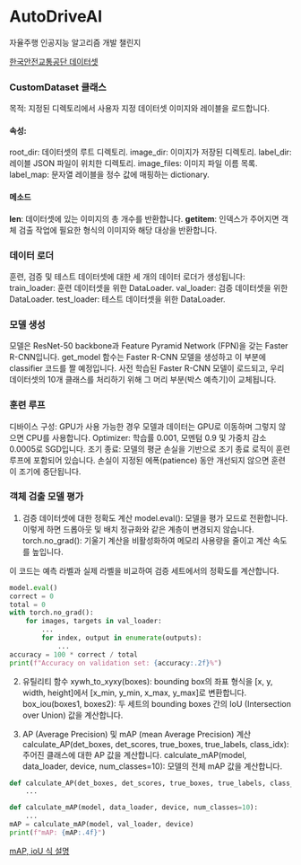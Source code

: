 # AutoDriveAI
자율주행 인공지능 알고리즘 개발 챌린지

[한국안전교통공단 데이터셋](http://challenge.gcontest.co.kr/template/m/12709#)

### CustomDataset 클래스
목적: 지정된 디렉토리에서 사용자 지정 데이터셋 이미지와 레이블을 로드합니다.

#### 속성:
root_dir: 데이터셋의 루트 디렉토리.
image_dir: 이미지가 저장된 디렉토리.
label_dir: 레이블 JSON 파일이 위치한 디렉토리.
image_files: 이미지 파일 이름 목록.
label_map: 문자열 레이블을 정수 값에 매핑하는 dictionary.
#### 메소드
__len__: 데이터셋에 있는 이미지의 총 개수를 반환합니다.
__getitem__: 인덱스가 주어지면 객체 검출 작업에 필요한 형식의 이미지와 해당 대상을 반환합니다.

### 데이터 로더
훈련, 검증 및 테스트 데이터셋에 대한 세 개의 데이터 로더가 생성됩니다:
train_loader: 훈련 데이터셋을 위한 DataLoader.
val_loader: 검증 데이터셋을 위한 DataLoader.
test_loader: 테스트 데이터셋을 위한 DataLoader.

### 모델 생성
모델은 ResNet-50 backbone과 Feature Pyramid Network (FPN)을 갖는 Faster R-CNN입니다.
get_model 함수는 Faster R-CNN 모델을 생성하고 이 부분에 classifier 코드를 짤 예정입니다.
사전 학습된 Faster R-CNN 모델이 로드되고, 우리 데이터셋의 10개 클래스를 처리하기 위해 그 머리 부분(박스 예측기)이 교체됩니다.

### 훈련 루프
디바이스 구성: GPU가 사용 가능한 경우 모델과 데이터는 GPU로 이동하며 그렇지 않으면 CPU를 사용합니다.
Optimizer: 학습률 0.001, 모멘텀 0.9 및 가중치 감소 0.0005로 SGD입니다.
조기 종료: 모델의 평균 손실을 기반으로 조기 종료 로직이 훈련 루프에 포함되어 있습니다. 손실이 지정된 에폭(patience) 동안 개선되지 않으면 훈련이 조기에 중단됩니다.

### 객체 검출 모델 평가

1. 검증 데이터셋에 대한 정확도 계산
model.eval(): 모델을 평가 모드로 전환합니다. 이렇게 하면 드롭아웃 및 배치 정규화와 같은 계층이 변경되지 않습니다.
torch.no_grad(): 기울기 계산을 비활성화하여 메모리 사용량을 줄이고 계산 속도를 높입니다.

이 코드는 예측 라벨과 실제 라벨을 비교하여 검증 세트에서의 정확도를 계산합니다.

```python
model.eval()
correct = 0
total = 0
with torch.no_grad():
    for images, targets in val_loader:
        ...
        for index, output in enumerate(outputs):
            ...
accuracy = 100 * correct / total
print(f"Accuracy on validation set: {accuracy:.2f}%")
```
2. 유틸리티 함수
xywh_to_xyxy(boxes): bounding box의 좌표 형식을 [x, y, width, height]에서 [x_min, y_min, x_max, y_max]로 변환합니다.
box_iou(boxes1, boxes2): 두 세트의 bounding boxes 간의 IoU (Intersection over Union) 값을 계산합니다.

3. AP (Average Precision) 및 mAP (mean Average Precision) 계산
calculate_AP(det_boxes, det_scores, true_boxes, true_labels, class_idx): 주어진 클래스에 대한 AP 값을 계산합니다.
calculate_mAP(model, data_loader, device, num_classes=10): 모델의 전체 mAP 값을 계산합니다.

```python
def calculate_AP(det_boxes, det_scores, true_boxes, true_labels, class_idx):
    ...

def calculate_mAP(model, data_loader, device, num_classes=10):
    ...
mAP = calculate_mAP(model, val_loader, device)
print(f"mAP: {mAP:.4f}")
```
[mAP, ioU 식 설명](https://velog.io/@blublue_02/IoU-mAP)
